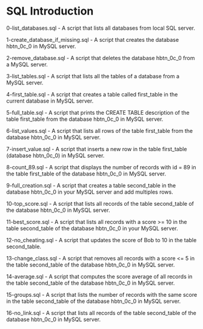 # SQL Introduction

0-list_databases.sql - A script that lists all databases from local SQL server.

1-create_database_if_missing.sql - A script that creates the database hbtn_0c_0 in MySQL server.

2-remove_database.sql - A script that deletes the database hbtn_0c_0 from a MySQL server.

3-list_tables.sql - A script that lists all the tables of a database from a MySQL server.

4-first_table.sql - A  script that creates a table called first_table in the current database in MySQL server.

5-full_table.sql - A script that prints the CREATE TABLE description of the table first_table from the database hbtn_0c_0 in MySQL server.

6-list_values.sql - A script that lists all rows of the table first_table from the database hbtn_0c_0 in MySQL server.

7-insert_value.sql - A script that inserts a new row in the table first_table (database hbtn_0c_0) in MySQL server.

8-count_89.sql - A script that displays the number of records with id = 89 in the table first_table of the database hbtn_0c_0 in MySQL server.

9-full_creation.sql - A script that creates a table second_table in the database hbtn_0c_0 in your MySQL server and add multiples rows.

10-top_score.sql - A script that lists all records of the table second_table of the database hbtn_0c_0 in MySQL server.

11-best_score.sql - A script that lists all records with a score >= 10 in the table second_table of the database hbtn_0c_0 in your MySQL server.

12-no_cheating.sql - A script that updates the score of Bob to 10 in the table second_table.

13-change_class.sql - A script that removes all records with a score <= 5 in the table second_table of the database hbtn_0c_0 in MySQL server.

14-average.sql - A script that computes the score average of all records in the table second_table of the database hbtn_0c_0 in MySQL server.

15-groups.sql - A script that lists the number of records with the same score in the table second_table of the database hbtn_0c_0 in MySQL server.

16-no_link.sql - A script that lists all records of the table second_table of the database hbtn_0c_0 in MySQL server.
